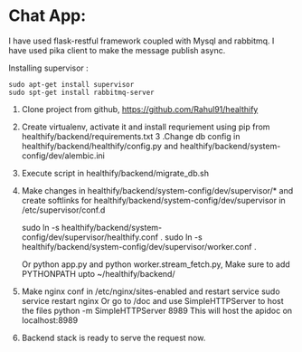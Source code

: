 # Chat App:
I have used flask-restful framework coupled with Mysql and rabbitmq. I have used pika client to make the message publish async.


Installing supervisor : 

    sudo apt-get install supervisor
    sudo spt-get install rabbitmq-server


  1. Clone project from github, https://github.com/Rahul91/healthify 
  2. Create virtualenv, activate it and install requriement using pip from healthify/backend/requirements.txt
  3 .Change db config in healthify/backend/healthify/config.py and healthify/backend/system-config/dev/alembic.ini 
  4. Execute script in healthify/backend/migrate_db.sh
  5. Make changes in healthify/backend/system-config/dev/supervisor/* and create softlinks for healthify/backend/system-config/dev/supervisor in /etc/supervisor/conf.d
        
        sudo ln -s healthify/backend/system-config/dev/supervisor/healthify.conf .
        sudo ln -s healthify/backend/system-config/dev/supervisor/worker.conf .
      
      Or python app.py  and  python worker.stream_fetch.py, Make sure to add PYTHONPATH upto ~/healthify/backend/
      
  6. Make nginx conf in /etc/nginx/sites-enabled and restart service
        sudo service restart nginx
    Or go to /doc and use SimpleHTTPServer to host the files
        python -m SimpleHTTPServer 8989
    This will host the apidoc on localhost:8989
    
  7. Backend stack is ready to serve the request now.

